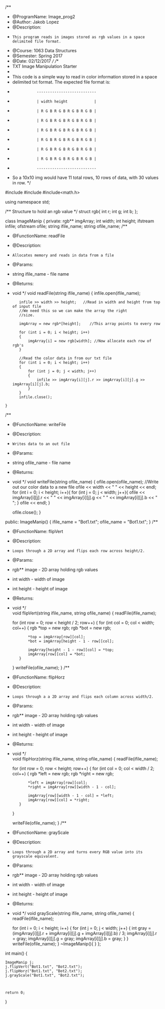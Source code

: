 /**
* @ProgramName: Image_prog2
* @Author: Jakob Lopez
* @Description:
*     This program reads in images stored as rgb values in a space delimited file format.
* @Course: 1063 Data Structures
* @Semester: Spring 2017
* @Date: 02/12/2017
*/
/**
* TXT Image Manipulation Starter
*
* This code is a simple way to read in color information stored in a space
* delimited txt format. The expected file format is:
*                ---------------------------
*                | width height            |
*                | R G B R G B R G B R G B |
*                | R G B R G B R G B R G B |
*                | R G B R G B R G B R G B |
*                | R G B R G B R G B R G B |
*                | R G B R G B R G B R G B |
*                | R G B R G B R G B R G B |
*                ---------------------------
* So a 10x10 img would have 11 total rows, 10 rows of data, with 30 values in row.
*/

#include<iostream>
#include<fstream>
#include<math.h>

using namespace std;

/**
Structure to hold an rgb value
*/
struct rgb{
	int r;
	int g;
	int b;
};

class ImageManip
{
private:
	rgb** imgArray;
	int width;
	int height;
	ifstream infile;
	ofstream ofile;
	string ifile_name;
	string ofile_name;
/**
* @FunctionName: readFile
* @Description:
*     Allocates memory and reads in data from a file
* @Params:
*    string ifile_name - file name
* @Returns:
*    void
*/
	void readFile(string ifile_name)
		{
			infile.open(ifile_name);
			       
			infile >> width >> height;   //Read in width and height from top of input file
			//We need this so we can make the array the right 
			//size.

			imgArray = new rgb*[height];    //This array points to every row

			for (int i = 0; i < height; i++)
			{
				imgArray[i] = new rgb[width]; //Now allocate each row of rgb's
			}

			//Read the color data in from our txt file
			for (int i = 0; i < height; i++)
			{
				for (int j = 0; j < width; j++)
				{
					infile >> imgArray[i][j].r >> imgArray[i][j].g >> imgArray[i][j].b;
				}
			}
			infile.close();
	}
/**
* @FunctionName: writeFile
* @Description:
*     Writes data to an out file
* @Params:
*    string ofile_name - file name
* @Returns:
*    void
*/
	void writeFile(string ofile_name)
	{
		ofile.open(ofile_name);
		//Write out our color data to a new file
		ofile << width << " " << height << endl;
		for (int i = 0; i < height; i++){
			for (int j = 0; j < width; j++){
				ofile << imgArray[i][j].r << " " << imgArray[i][j].g << " " << imgArray[i][j].b << " ";
			}
			ofile << endl;
		}

		
		ofile.close();
	}

public:
	ImageManip()
	{
		ifile_name = "Bot1.txt";
		ofile_name = "Bot1.txt";
	}
/**
* @FunctionName: flipVert
* @Description:
*     Loops through a 2D array and flips each row across height/2.
* @Params:
*    rgb** image - 2D array holding rgb values
*    int width - width of image
*    int height - height of image
* @Returns:
*    void
*/	
	void flipVert(string ifile_name, string ofile_name)
	{
		readFile(ifile_name);
		
		for (int row = 0; row < height / 2; row++)
		{
			for (int col = 0; col < width; col++)
			{
				rgb *top = new rgb;
				rgb *bot = new rgb;

				*top = imgArray[row][col];
				*bot = imgArray[height - 1 - row][col];

				imgArray[height - 1 - row][col] = *top;
				imgArray[row][col] = *bot;
			}
		}
		writeFile(ofile_name);
	}
/**
* @FunctionName: flipHorz
* @Description:
*     Loops through a a 2D array and flips each column across width/2.
* @Params:
*    rgb** image - 2D array holding rgb values
*    int width - width of image
*    int height - height of image
* @Returns:
*    void
*/	
	void flipHorz(string ifile_name, string ofile_name)
	{
		readFile(ifile_name);

		for (int row = 0; row < height; row++)
		{
			for (int col = 0; col < width / 2; col++)
			{
				rgb *left = new rgb;
				rgb *right = new rgb;

				*left = imgArray[row][col];
				*right = imgArray[row][width - 1 - col];

				imgArray[row][width - 1 - col] = *left;
				imgArray[row][col] = *right;
			}
		}

		writeFile(ofile_name);
	}
/**
* @FunctionName: grayScale
* @Description:
*     Loops through a 2D array and turns every RGB value into its grayscale equivalent.
* @Params:
*    rgb** image - 2D array holding rgb values
*    int width - width of image
*    int height - height of image
* @Returns:
*    void
*/
	void grayScale(string ifile_name, string ofile_name)
	{
		readFile(ifile_name);

		for (int i = 0; i < height; i++)
		{
			for (int j = 0; j < width; j++)
			{
				int gray = (imgArray[i][j].r + imgArray[i][j].g + imgArray[i][j].b) / 3;
				imgArray[i][j].r = gray;
				imgArray[i][j].g = gray;
				imgArray[i][j].b = gray;
			}
		}
		writeFile(ofile_name);
	}
	~ImageManip(){
	}
};


int main()
{

	ImageManip j;
	j.flipVert("Bot1.txt", "Bot2.txt");
	j.flipHorz("Bot1.txt", "Bot2.txt");
	j.grayScale("Bot1.txt", "Bot2.txt");



	return 0;
}
